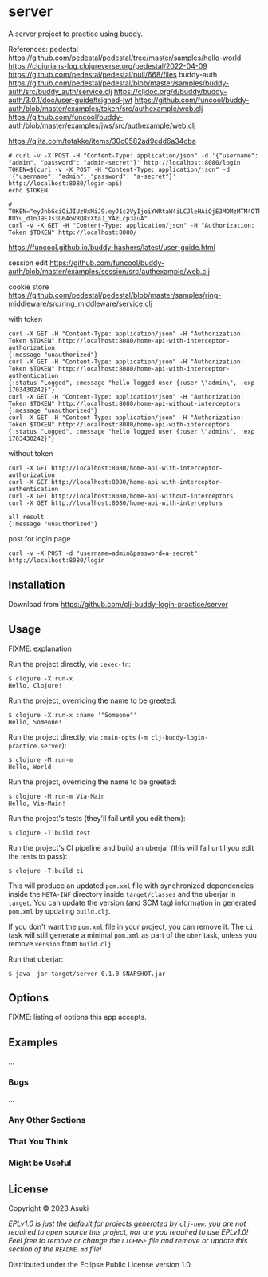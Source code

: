 # server

A server project to practice using buddy.

References:
pedestal
https://github.com/pedestal/pedestal/tree/master/samples/hello-world
https://clojurians-log.clojureverse.org/pedestal/2022-04-09
https://github.com/pedestal/pedestal/pull/668/files
buddy-auth
https://github.com/pedestal/pedestal/blob/master/samples/buddy-auth/src/buddy_auth/service.clj
https://cljdoc.org/d/buddy/buddy-auth/3.0.1/doc/user-guide#signed-jwt
https://github.com/funcool/buddy-auth/blob/master/examples/token/src/authexample/web.clj
https://github.com/funcool/buddy-auth/blob/master/examples/jws/src/authexample/web.clj

https://qiita.com/totakke/items/30c0582ad9cdd6a34cba

```
# curl -v -X POST -H "Content-Type: application/json" -d '{"username": "admin", "password": "admin-secret"}' http://localhost:8080/login
TOKEN=$(curl -v -X POST -H "Content-Type: application/json" -d '{"username": "admin", "password": "a-secret"}' http://localhost:8080/login-api)
echo $TOKEN
```
```
# TOKEN="eyJhbGciOiJIUzUxMiJ9.eyJ1c2VyIjoiYWRtaW4iLCJleHAiOjE3MDMzMTM4OTh9.trPy86Cw3UqYb5goU_f2NEXYX8r8hPyQHHGetwyKpYqy8AO-RUYu_d1nJ9EJs3G64oVRQ8xXtaJ_YAzLcp3auA"
curl -v -X GET -H "Content-Type: application/json" -H "Authorization: Token $TOKEN" http://localhost:8080/
```

https://funcool.github.io/buddy-hashers/latest/user-guide.html

session edit
https://github.com/funcool/buddy-auth/blob/master/examples/session/src/authexample/web.clj

cookie store
https://github.com/pedestal/pedestal/blob/master/samples/ring-middleware/src/ring_middleware/service.clj


with token
```
curl -X GET -H "Content-Type: application/json" -H "Authorization: Token $TOKEN" http://localhost:8080/home-api-with-interceptor-authorization
{:message "unauthorized"}
curl -X GET -H "Content-Type: application/json" -H "Authorization: Token $TOKEN" http://localhost:8080/home-api-with-interceptor-authentication
{:status "Logged", :message "hello logged user {:user \"admin\", :exp 1703430242}"}
curl -X GET -H "Content-Type: application/json" -H "Authorization: Token $TOKEN" http://localhost:8080/home-api-without-interceptors
{:message "unauthorized"}
curl -X GET -H "Content-Type: application/json" -H "Authorization: Token $TOKEN" http://localhost:8080/home-api-with-interceptors
{:status "Logged", :message "hello logged user {:user \"admin\", :exp 1703430242}"}
```

without token
```
curl -X GET http://localhost:8080/home-api-with-interceptor-authorization
curl -X GET http://localhost:8080/home-api-with-interceptor-authentication
curl -X GET http://localhost:8080/home-api-without-interceptors
curl -X GET http://localhost:8080/home-api-with-interceptors

all result
{:message "unauthorized"}
```

post for login page
```
curl -v -X POST -d "username=admin&password=a-secret" http://localhost:8080/login
```

## Installation

Download from https://github.com/clj-buddy-login-practice/server

## Usage

FIXME: explanation

Run the project directly, via `:exec-fn`:

    $ clojure -X:run-x
    Hello, Clojure!

Run the project, overriding the name to be greeted:

    $ clojure -X:run-x :name '"Someone"'
    Hello, Someone!

Run the project directly, via `:main-opts` (`-m clj-buddy-login-practice.server`):

    $ clojure -M:run-m
    Hello, World!

Run the project, overriding the name to be greeted:

    $ clojure -M:run-m Via-Main
    Hello, Via-Main!

Run the project's tests (they'll fail until you edit them):

    $ clojure -T:build test

Run the project's CI pipeline and build an uberjar (this will fail until you edit the tests to pass):

    $ clojure -T:build ci

This will produce an updated `pom.xml` file with synchronized dependencies inside the `META-INF`
directory inside `target/classes` and the uberjar in `target`. You can update the version (and SCM tag)
information in generated `pom.xml` by updating `build.clj`.

If you don't want the `pom.xml` file in your project, you can remove it. The `ci` task will
still generate a minimal `pom.xml` as part of the `uber` task, unless you remove `version`
from `build.clj`.

Run that uberjar:

    $ java -jar target/server-0.1.0-SNAPSHOT.jar

## Options

FIXME: listing of options this app accepts.

## Examples

...

### Bugs

...

### Any Other Sections
### That You Think
### Might be Useful

## License

Copyright © 2023 Asuki

_EPLv1.0 is just the default for projects generated by `clj-new`: you are not_
_required to open source this project, nor are you required to use EPLv1.0!_
_Feel free to remove or change the `LICENSE` file and remove or update this_
_section of the `README.md` file!_

Distributed under the Eclipse Public License version 1.0.
